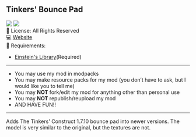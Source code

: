 ﻿

## Tinkers' Bounce Pad
![](https://img.shields.io/badge/Mod%20Loader-Forge-orange)
![](https://img.shields.io/badge/Minecraft%20Versions-1.15.2%20%7C%201.16.4%20%7C%201.16.5-green)
</br>
📜 License: All Rights Reserved </br>
💻 [Website](https://mincrafteinstein.wix.com/mincrafteinstein) </br>
🧱 Requirements:
- [Einstein's Library](https://curseforge.com/minecraft/mc-mods/einsteins-library)(Required)
---
-   You may use my mod in modpacks
-   You may make resource packs for my mod
(you don’t have to ask, but I would like you to tell me)
-   You may **NOT** fork/edit my mod for anything other than personal use
-   You may **NOT** republish/reupload my mod
-   AND HAVE FUN!!
---
Adds The Tinkers' Construct 1.7.10 bounce pad into newer versions. The model is very similar to the original, but the textures are not.
